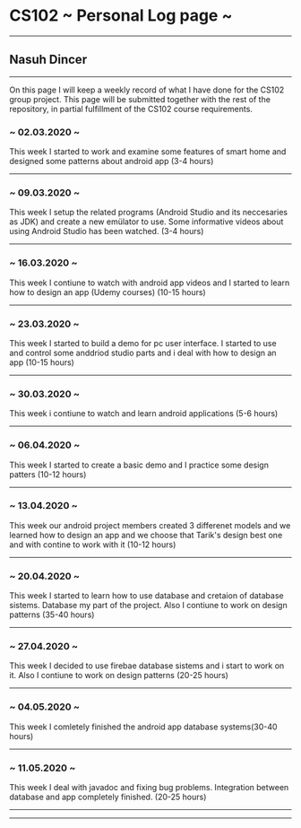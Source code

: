 # CS102 ~ Personal Log page ~
****
## Nasuh Dincer
****

On this page I will keep a weekly record of what I have done for the CS102 group project. This page will be submitted together with the rest of the repository, in partial fulfillment of the CS102 course requirements.

### ~ 02.03.2020 ~
This week I started to work and examine some features of smart home and designed some patterns about android app  (3-4 hours)

---

### ~ 09.03.2020 ~
This week  I setup the related programs (Android Studio and its neccesaries as JDK) and create a new emülator to use. Some informative videos about using Android Studio has been watched. (3-4 hours)

---

### ~ 16.03.2020 ~
This week I contiune to watch with android app videos and I started to learn how to design an app (Udemy courses) (10-15 hours)

---

### ~ 23.03.2020 ~
This week I started to build a demo for pc user interface. I started to use and control some anddriod studio parts and i deal with how to design an app (10-15 hours)

---

### ~ 30.03.2020 ~
This week i contiune to watch and learn android applications (5-6 hours)

---

### ~ 06.04.2020 ~
This week I started to create a basic demo and I practice some design patters (10-12 hours)

---

### ~ 13.04.2020 ~
This week our android project members created 3 differenet models and we learned how to design an app and we choose that Tarik's design best one and with contine to work with it (10-12 hours)

---

### ~ 20.04.2020 ~
This week I started to learn how to use database and cretaion of database sistems. Database my part of the project. Also I contiune to work on design patterns (35-40 hours)

---

### ~ 27.04.2020 ~
This week I decided to use firebae database sistems and i start to work on it. Also I contiune to work on design patterns (20-25 hours)

---

### ~ 04.05.2020 ~
This week I comletely finished the android app database systems(30-40 hours)

---

### ~ 11.05.2020 ~
This week I deal with javadoc and fixing bug problems. Integration between database and app completely finished. (20-25 hours)


---


****